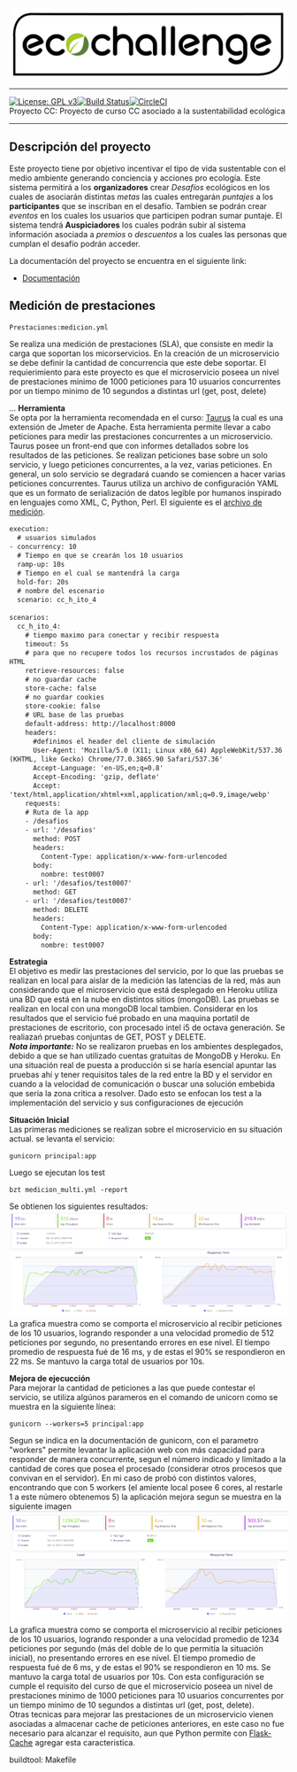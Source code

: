 ![Eco Challenge](docs/images/eco.jpeg "Eco Challenge")
***
[![License: GPL v3](https://img.shields.io/badge/License-GPLv3-blue.svg)](https://www.gnu.org/licenses/gpl-3.0)[![Build Status](https://travis-ci.org/rodrigo-orellana/eco-challenge.svg?branch=master)](https://travis-ci.org/rodrigo-orellana/eco-challenge)[![CircleCI](https://circleci.com/gh/rodrigo-orellana/eco-challenge.svg?style=svg)](https://circleci.com/gh/rodrigo-orellana/eco-challenge)  
Proyecto CC: Proyecto de curso CC asociado a la sustentabilidad ecológica
***
## Descripción del proyecto 
Este proyecto tiene por objetivo incentivar el tipo de vida sustentable con el medio ambiente generando conciencia y acciones pro ecología. Este sistema permitirá a los **organizadores** crear *Desafíos* ecológicos en los cuales de asociarán distintas *metas* las cuales entregarán *puntajes* a los **participantes** que se inscriban en el desafío. Tambien se podrán crear *eventos* en los cuales los usuarios que participen podran sumar puntaje. El sistema tendrá **Auspiciadores** los cuales podrán subir al sistema información asociada a *premios* o *descuentos* a los cuales las personas que cumplan el desafío podrán acceder.  

La documentación del proyecto se encuentra en el siguiente link:
* [Documentación](https://github.com/rodrigo-orellana/eco-challenge/blob/master/docs/indice.md)  

## Medición de prestaciones 
~~~
Prestaciones:medicion.yml
~~~  
Se realiza una medición de prestaciones (SLA), que consiste en medir la carga que soportan los micorservicios. En la creación de un microservicio se debe definir la cantidad de concurrencia que este debe soportar. El requierimiento para este proyecto es que el microservicio poseea un nivel de prestaciones minimo de 1000 peticiones para 10 usuarios concurrentes por un tiempo minimo de 10 segundos a distintas url (get, post, delete)

...
**Herramienta**  
Se opta por la herramienta recomendada en el curso: [Taurus](http://gettaurus.org/) la cual es una extensión de Jmeter de Apache. Esta herramienta permite llevar a cabo peticiones para medir las prestaciones concurrentes a un microservicio. Taurus posee un front-end que con informes detallados sobre los resultados de las peticiones. Se realizan peticiones base sobre un solo servicio, y luego peticiones concurrentes, a la vez, varias peticiones. En general, un solo servicio se degradará cuando se comiencen a hacer varias peticiones concurrentes. Taurus utiliza un archivo de configuración YAML que  es un formato de serialización de datos legible por humanos inspirado en lenguajes como XML, C, Python, Perl. El siguiente es el [archivo de medición](https://github.com/rodrigo-orellana/eco-challenge/blob/master/medicion_multi.yml).  

~~~  
execution:
  # usuarios simulados  
- concurrency: 10
  # Tiempo en que se crearán los 10 usuarios
  ramp-up: 10s
  # Tiempo en el cual se mantendrá la carga
  hold-for: 20s
  # nombre del escenario
  scenario: cc_h_ito_4

scenarios:
  cc_h_ito_4:
    # tiempo maximo para conectar y recibir respuesta
    timeout: 5s 
    # para que no recupere todos los recursos incrustados de páginas HTML
    retrieve-resources: false
    # no guardar cache
    store-cache: false
    # no guardar cookies
    store-cookie: false
    # URL base de las pruebas
    default-address: http://localhost:8000
    headers:
      #definimos el header del cliente de simulación
      User-Agent: 'Mozilla/5.0 (X11; Linux x86_64) AppleWebKit/537.36 (KHTML, like Gecko) Chrome/77.0.3865.90 Safari/537.36'
      Accept-Language: 'en-US,en;q=0.8'
      Accept-Encoding: 'gzip, deflate'
      Accept: 'text/html,application/xhtml+xml,application/xml;q=0.9,image/webp'
    requests:
    # Ruta de la app
    - /desafios
    - url: '/desafios'
      method: POST
      headers:
        Content-Type: application/x-www-form-urlencoded
      body:
        nombre: test0007
    - url: '/desafios/test0007'
      method: GET
    - url: '/desafios/test0007'
      method: DELETE
      headers:
        Content-Type: application/x-www-form-urlencoded
      body:
        nombre: test0007
~~~  

**Estrategia**  
El objetivo es medir las prestaciones del servicio, por lo que las pruebas se realizan en local para aislar de la medición las latencias de la red, más aun considerando que el microservicio que está desplegado en Heroku utiliza una BD que está en la nube en distintos sitios (mongoDB). Las pruebas se realizan en local con una mongoDB local tambien.  Considerar en los resultados que el servicio fué probado en una maquina portatil de prestaciones de escritorio, con procesado intel i5 de octava generación. Se realiazań pruebas conjuntas de GET, POST y DELETE.  
***Nota importante:*** No se realizaron pruebas en los ambientes desplegados, debido a que se han utilizado cuentas gratuitas de MongoDB y Heroku. En una situación real de puesta a producción si se haría esencial apuntar las pruebas ahí y tener requisitos tales de la red entre la BD y el servidor en cuando a la velocidad de comunicación o buscar una solución embebida que sería la zona critica a resolver. Dado esto se enfocan los test a la implementación del servicio y sus configuraciones de ejecución  
  
**Situación Inicial**  
Las primeras mediciones se realizan sobre el microservicio en su situación actual. se levanta el servicio:  
~~~  
gunicorn principal:app
~~~  
Luego se ejecutan los test
~~~  
bzt medicion_multi.yml -report
~~~  
Se obtienen los siguientes resultados:  
![test1](docs/images/h_ito_4.1.png "test 1")  
La grafica muestra como se comporta el microservicio al recibir peticiones de los 10 usuarios, logrando responder a una velocidad promedio de 512 peticiones por segundo, no presentando errores en ese nivel. El tiempo promedio de respuesta fué de 16 ms, y de estas el 90% se respondieron en 22 ms. Se mantuvo la carga total de usuarios por 10s.  

**Mejora de ejecucción**  
Para mejorar la cantidad de peticiones a las que puede contestar el servicio, se utiliza algúnos parameros en el comando de unicorn como se muestra en la siguiente línea:  
~~~  
gunicorn --workers=5 principal:app
~~~  
Segun se indica en la documentación de gunicorn, con el parametro "workers" permite levantar la aplicación web con más capacidad para responder de manera concurrente, segun el número indicado y limitado a la cantidad de cores que posea el procesado (considerar otros procesos que convivan en el servidor). En mi caso de probó con distintos valores, encontrando que con 5 workers (el amiente local posee 6 cores, al restarle 1 a este número obtenemos 5) la aplicación mejora segun se muestra en la siguiente imagen  
![test2](docs/images/h_ito_4.2.png "test 2")  
La grafica muestra como se comporta el microservicio al recibir peticiones de los 10 usuarios, logrando responder a una velocidad promedio de 1234 peticiones por segundo (más del doble de lo que permitía la situación inicial), no presentando errores en ese nivel. El tiempo promedio de respuesta fué de 6 ms, y de estas el 90% se respondieron en 10 ms. Se mantuvo la carga total de usuarios por 10s.  Con esta configuración se cumple el requisito del curso de que el microservicio poseea un nivel de prestaciones minimo de 1000 peticiones para 10 usuarios concurrentes por un tiempo minimo de 10 segundos a distintas url (get, post, delete).  
Otras tecnicas para mejorar las prestaciones de un microservicio vienen asociadas a almacenar cache de peticiones anteriores, en este caso no fue necesario para alcanzar el requisito, aun que Python permite con [Flask-Cache](https://pythonhosted.org/Flask-Cache/)  agregar esta caracteristica.  

buildtool: Makefile  